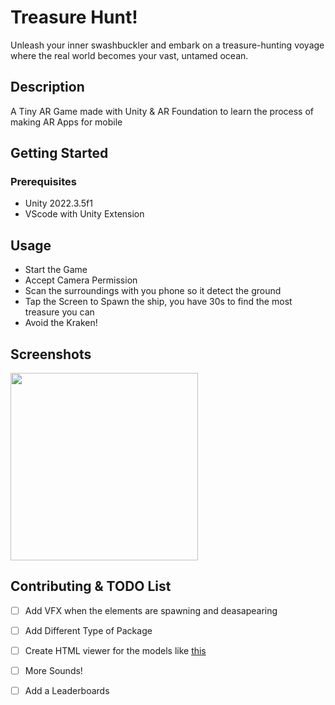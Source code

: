 
# Treasure Hunt!

Unleash your inner swashbuckler and embark on a treasure-hunting voyage where the real world becomes your vast, untamed ocean.

## Description

A Tiny AR Game made with Unity & AR Foundation to learn the process of making AR Apps for mobile


## Getting Started


### Prerequisites

 - Unity 2022.3.5f1
 - VScode with Unity Extension

## Usage

  - Start the Game
  - Accept Camera Permission
  - Scan the surroundings with you phone so it detect the ground 
  - Tap the Screen to Spawn the ship, you have 30s to find the most treasure you can
  - Avoid the Kraken! 

## Screenshots

<img src="https://github.com/jbrialon/ar-unity-project/blob/main/Assets/UI/ressources/splash_bg.png?raw=true" width="300"/>  

## Contributing & TODO List

 - [ ] Add VFX when the elements are spawning and deasapearing
 - [ ] Add Different Type of Package
 - [ ] Create HTML viewer for the models like [this](https://release-the-kraken.netlify.app/)
 - [ ] More Sounds! 
 - [ ] Add a Leaderboards

  
